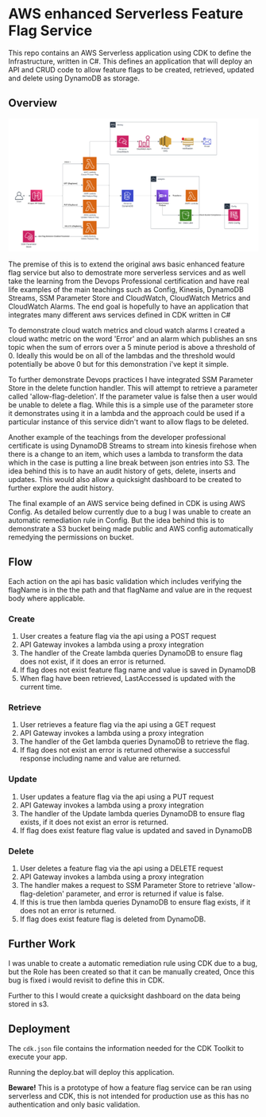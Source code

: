 # AWS enhanced Serverless Feature Flag Service

This repo contains an AWS Serverless application using CDK to define the Infrastructure, written in C#. This defines an application that will deploy an API and CRUD code to allow feature flags to be created, retrieved, updated and delete using DynamoDB as storage.

## Overview

![Overview](overview.png)

The premise of this is to extend the original aws basic enhanced feature flag service but also to demostrate more serverless services and as well take the learning from the Devops Professional certification and have real life examples of the main teachings such as Config, Kinesis, DynamoDB Streams, SSM Parameter Store and CloudWatch, CloudWatch Metrics and CloudWatch Alarms. The end goal is hopefully to have an application that integrates many different aws services defined in CDK written in C#

To demonstrate cloud watch metrics and cloud watch alarms I created a cloud wathc metric on the word 'Error' and an alarm which publishes an sns topic when the sum of errors over a 5 minute period is above a threshold of 0. Ideally this would be on all of the lambdas and the threshold would potentially be above 0 but for this demonstration i've kept it simple.

To further demonstrate Devops practices I have integrated SSM Parameter Store in the delete function handler. This will attempt to retrieve a parameter called 'allow-flag-deletion'. If the parameter value is false then a user would be unable to delete a flag. While this is a simple use of the parameter store it demonstrates using it in a lambda and the approach could be used if a particular instance of this service didn't want to allow flags to be deleted.

Another example of the teachings from the developer professional certificate is using DynamoDB Streams to stream into kinesis firehose when there is a change to an item, which uses a lambda to transform the data which in the case is putting a line break between json entries into S3. The idea behind this is to have an audit history of gets, delete, inserts and updates. This would also allow a quicksight dashboard to be created to further explore the audit history.

The final example of an AWS service being defined in CDK is using AWS Config. As detailed below currently due to a bug I was unable to create an automatic remediation rule in Config. But the idea behind this is to demonstrate a S3 bucket being made public and AWS config automatically remedying the permissions on bucket.

## Flow

Each action on the api has basic validation which includes verifying the flagName is in the the path and that flagName and value are in the request body where applicable.

### Create
1. User creates a feature flag via the api using a POST request
2. API Gateway invokes a lambda using a proxy integration
3. The handler of the Create lambda queries DynamoDB to ensure flag does not exist, if it does an error is returned.
4. If flag does not exist feature flag name and value is saved in DynamoDB
5. When flag have been retrieved, LastAccessed is updated with the current time.

### Retrieve
1. User retrieves a feature flag via the api using a GET request
2. API Gateway invokes a lambda using a proxy integration
3. The handler of the Get lambda queries DynamoDB to retrieve the flag.
4. If flag does not exist an error is returned otherwise a successful response including name and value are returned.

### Update
1. User updates a feature flag via the api using a PUT request
2. API Gateway invokes a lambda using a proxy integration
3. The handler of the Update lambda queries DynamoDB to ensure flag exists, if it does not exist an error is returned.
4. If flag does exist feature flag value is updated and saved in DynamoDB

### Delete
1. User deletes a feature flag via the api using a DELETE request
2. API Gateway invokes a lambda using a proxy integration
3. The handler makes a request to SSM Parameter Store to retrieve 'allow-flag-deletion' parameter, and error is returned if value is false.
4. If this is true then lambda queries DynamoDB to ensure flag exists, if it does not an error is returned.
5. If flag does exist feature flag is deleted from DynamoDB.

## Further Work
I was unable to create a automatic remediation rule using CDK due to a bug, but the Role has been created so that it can be manually created, Once this bug is fixed i would revisit to define this in CDK.

Further to this I would create a quicksight dashboard on the data being stored in s3.

## Deployment

The `cdk.json` file contains the information needed for the CDK Toolkit to execute your app.

Running the deploy.bat will deploy this application.

**Beware!** This is a prototype of how a feature flag service can be ran using serverless and CDK, this is not intended for production use as this has no authentication and only basic validation.